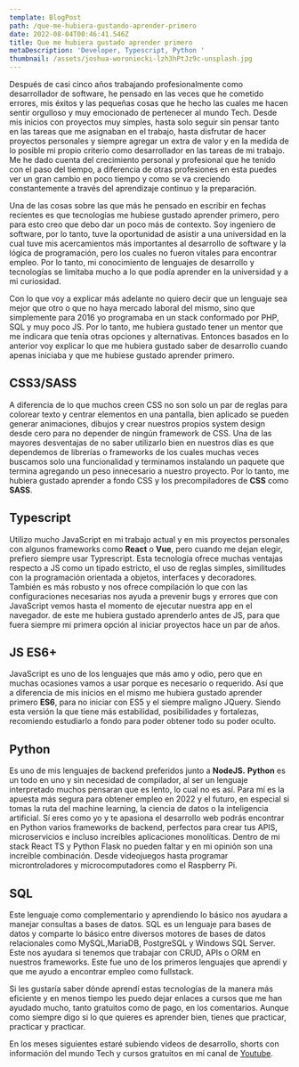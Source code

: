 ```yaml
---
template: BlogPost
path: /que-me-hubiera-gustando-aprender-primero
date: 2022-08-04T00:46:41.546Z
title: Que me hubiera gustado aprender primero
metaDescription: 'Developer, Typescript, Python '
thumbnail: /assets/joshua-woroniecki-lzh3hPtJz9c-unsplash.jpg
---
```

Después de casi cinco años trabajando profesionalmente como desarrollador de software, he pensado en las veces que he cometido errores, mis éxitos y las pequeñas cosas que he hecho las cuales me hacen sentir orgulloso y muy emocionado de pertenecer al mundo Tech. Desde mis inicios con proyectos muy simples, hasta solo seguir sin pensar tanto en las tareas que me asignaban en el trabajo, hasta disfrutar de hacer proyectos personales y siempre agregar un extra de valor y en la medida de lo posible mi propio criterio como desarrollador en las tareas de mi trabajo. Me he dado cuenta del crecimiento personal y profesional que he tenido con el paso del tiempo, a diferencia de otras profesiones en esta puedes ver un gran cambio en poco tiempo y como se va creciendo constantemente a través del aprendizaje continuo y la preparación.

Una de las cosas sobre las que más he pensado en escribir en fechas recientes es que tecnologías me hubiese gustado aprender primero, pero para esto creo que debo dar un poco más de contexto. Soy ingeniero de software, por lo tanto, tuve la oportunidad de asistir a una universidad en la cual tuve mis acercamientos más importantes al desarrollo de software y la lógica de programación, pero los cuales no fueron vitales para encontrar empleo. Por lo tanto, mi conocimiento de lenguajes de desarrollo y tecnologías se limitaba mucho a lo que podía aprender en la universidad y a mi curiosidad. 

Con lo que voy a explicar más adelante no quiero decir que un lenguaje sea mejor que otro o que no haya mercado laboral del mismo, sino que simplemente para 2016 yo programaba en un stack conformado por PHP, SQL y muy poco JS. Por lo tanto, me hubiera gustado tener un mentor que me indicara que tenía otras opciones y alternativas. Entonces basados en lo anterior voy explicar lo que me hubiera gustado saber de desarrollo cuando apenas iniciaba y que me hubiese gustado aprender primero.

## CSS3/SASS

A diferencia de lo que muchos creen CSS no son solo un par de reglas para colorear texto y centrar elementos en una pantalla, bien aplicado se pueden generar animaciones, dibujos y crear nuestros propios system  design desde cero para no depender de ningún framework de CSS. Una de las mayores desventajas de no saber utilizarlo bien en nuestros días es que dependemos de librerías o frameworks de los cuales muchas veces buscamos solo una funcionalidad y terminamos instalando un paquete que termina agregando un peso innecesario a nuestro proyecto. Por lo tanto, me hubiera gustado aprender a fondo CSS y los precompiladores de **CSS** como **SASS**.

## Typescript

Utilizo mucho JavaScript en mi trabajo actual y en mis proyectos personales con algunos frameworks como **React** o **Vue**, pero cuando me dejan elegir, prefiero siempre usar Typrescript. Esta tecnología ofrece muchas ventajas respecto a JS como un tipado estricto, el uso de reglas simples, similitudes con la programación orientada a objetos, interfaces y decoradores. También es más robusto y nos ofrece compilación lo que con las configuraciones necesarias nos ayuda a prevenir bugs y errores que con JavaScript vemos hasta el momento de ejecutar nuestra app en el navegador. de este me hubiera gustado aprenderlo antes de JS, para que fuera siempre mi primera opción al iniciar proyectos hace un par de años.

## JS ES6+

JavaScript es uno de los lenguajes que más amo y odio, pero que en muchas ocasiones vamos a usar porque es necesario o requerido. Así que a diferencia de mis inicios en el mismo me hubiera gustado aprender primero **ES6**, para no iniciar con ES5 y el siempre maligno JQuery. Siendo esta versión la que tiene más estabilidad, posibilidades y fortalezas, recomiendo estudiarlo a fondo para poder obtener todo su poder oculto.

## Python

Es uno de mis lenguajes de backend preferidos junto a **NodeJS.** **Python** es un todo en uno y sin necesidad de compilador, al ser un lenguaje interpretado muchos pensaran que es lento, lo cual no es así. Para mí es la apuesta más segura para obtener empleo en 2022 y el futuro, en especial si tomas la ruta del machine learning, la ciencia de datos o la inteligencia artificial. Sí eres como yo y te apasiona el desarrollo web podrás encontrar en Python varios frameworks de backend, perfectos para crear tus APIS, microservicios e incluso increíbles aplicaciones monolíticas. Dentro de mi stack  React TS y Python Flask no pueden faltar y en mi opinión son una increíble combinación. Desde videojuegos hasta programar microntroladores y microcomputadores como el Raspberry Pi.

## **SQL**

Este lenguaje como complementario y aprendiendo lo básico nos ayudara a manejar consultas a bases de datos. SQL es un lenguaje para bases de datos y comparte lo básico entre diversos motores de bases de datos relacionales como MySQL,MariaDB, PostgreSQL y Windows SQL Server. Este nos ayudara si tenemos que trabajar con CRUD, APIs o ORM en nuestros frameworks. Este fue uno de los primeros lenguajes que aprendí y que me ayudo a encontrar empleo como fullstack.

Si les gustaría saber dónde aprendí estas tecnologías de la manera más eficiente y en menos tiempo les puedo dejar enlaces a cursos que me han ayudado mucho, tanto gratuitos como de pago, en los comentarios. Aunque como siempre digo si lo que quieres es aprender bien, tienes que practicar, practicar y practicar.

En los meses siguientes estaré subiendo videos de desarrollo, shorts con información del mundo Tech y cursos gratuitos en mi canal de [Youtube](https://www.youtube.com/channel/UCRrq6jmuCsdp-ANzpkvYLUQ).
